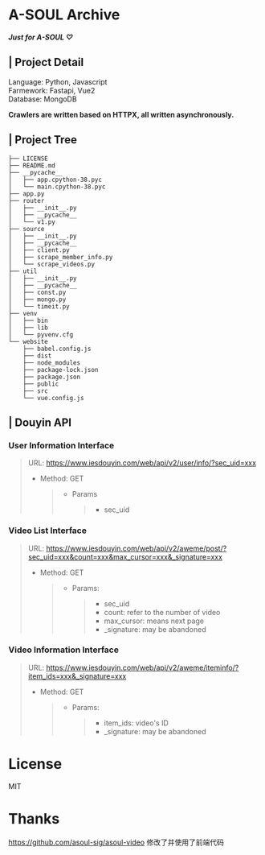 # A-SOUL Archive

**_Just for A-SOUL ♡_**

## **|** **Project Detail**

Language: Python, Javascript  
Farmework: Fastapi, Vue2  
Database: MongoDB

**Crawlers are written based on HTTPX, all written asynchronously.**

## **|** **Project Tree**

```
├── LICENSE
├── README.md
├── __pycache__
│   ├── app.cpython-38.pyc
│   └── main.cpython-38.pyc
├── app.py
├── router
│   ├── __init__.py
│   ├── __pycache__
│   └── v1.py
├── source
│   ├── __init__.py
│   ├── __pycache__
│   ├── client.py
│   ├── scrape_member_info.py
│   └── scrape_videos.py
├── util
│   ├── __init__.py
│   ├── __pycache__
│   ├── const.py
│   ├── mongo.py
│   └── timeit.py
├── venv
│   ├── bin
│   ├── lib
│   └── pyvenv.cfg
└── website
    ├── babel.config.js
    ├── dist
    ├── node_modules
    ├── package-lock.json
    ├── package.json
    ├── public
    ├── src
    └── vue.config.js
```

## **|** **Douyin API**

### User Information Interface

> URL: https://www.iesdouyin.com/web/api/v2/user/info/?sec_uid=xxx
>
> - Method: GET
>   > - Params
>   >   > - sec_uid

### Video List Interface

> URL: https://www.iesdouyin.com/web/api/v2/aweme/post/?sec_uid=xxx&count=xxx&max_cursor=xxx&_signature=xxx
>
> - Method: GET
>   > - Params:
>   >   > - sec_uid
>   >   > - count: refer to the number of video
>   >   > - max_cursor: means next page
>   >   > - \_signature: may be abandoned

### Video Information Interface

> URL: https://www.iesdouyin.com/web/api/v2/aweme/iteminfo/?item_ids=xxx&_signature=xxx
>
> - Method: GET
>   > - Params:
>   >   > - item_ids: video's ID
>   >   > - \_signature: may be abandoned

# **License**

MIT

# **Thanks**

https://github.com/asoul-sig/asoul-video 修改了并使用了前端代码

